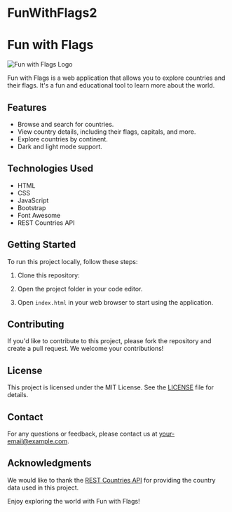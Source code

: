 # FunWithFlags2


# Fun with Flags

![Fun with Flags Logo](./img/logo.png)

Fun with Flags is a web application that allows you to explore countries and their flags. It's a fun and educational tool to learn more about the world.

## Features

- Browse and search for countries.
- View country details, including their flags, capitals, and more.
- Explore countries by continent.
- Dark and light mode support.

## Technologies Used

- HTML
- CSS
- JavaScript
- Bootstrap
- Font Awesome
- REST Countries API

## Getting Started

To run this project locally, follow these steps:

1. Clone this repository:

2. Open the project folder in your code editor.
3. Open `index.html` in your web browser to start using the application.

## Contributing

If you'd like to contribute to this project, please fork the repository and create a pull request. We welcome your contributions!

## License

This project is licensed under the MIT License. See the [LICENSE](LICENSE) file for details.

## Contact

For any questions or feedback, please contact us at [your-email@example.com](mailto:your-email@example.com).

## Acknowledgments

We would like to thank the [REST Countries API](https://restcountries.com/) for providing the country data used in this project.

Enjoy exploring the world with Fun with Flags!
